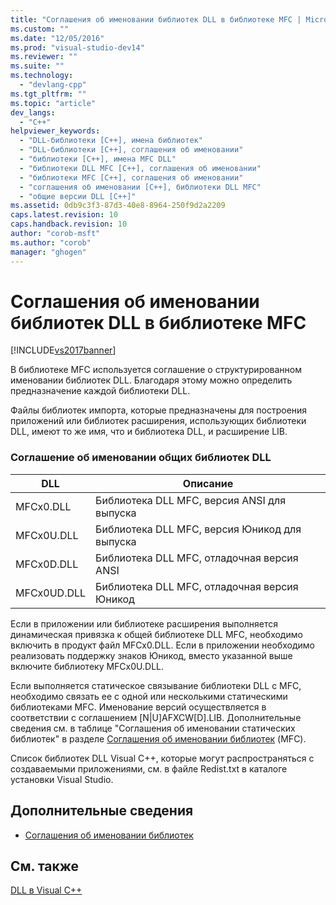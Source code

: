 ```yaml
---
title: "Соглашения об именовании библиотек DLL в библиотеке MFC | Microsoft Docs"
ms.custom: ""
ms.date: "12/05/2016"
ms.prod: "visual-studio-dev14"
ms.reviewer: ""
ms.suite: ""
ms.technology: 
  - "devlang-cpp"
ms.tgt_pltfrm: ""
ms.topic: "article"
dev_langs: 
  - "C++"
helpviewer_keywords: 
  - "DLL-библиотеки [C++], имена библиотек"
  - "DLL-библиотеки [C++], соглашения об именовании"
  - "библиотеки [C++], имена MFC DLL"
  - "библиотеки DLL MFC [C++], соглашения об именовании"
  - "библиотеки MFC [C++], соглашения об именовании"
  - "соглашения об именовании [C++], библиотеки DLL MFC"
  - "общие версии DLL [C++]"
ms.assetid: 0db9c3f3-87d3-40e8-8964-250f9d2a2209
caps.latest.revision: 10
caps.handback.revision: 10
author: "corob-msft"
ms.author: "corob"
manager: "ghogen"
---
```

# Соглашения об именовании библиотек DLL в библиотеке MFC
[!INCLUDE[vs2017banner](../assembler/inline/includes/vs2017banner.md)]

В библиотеке MFC используется соглашение о структурированном именовании библиотек DLL.  Благодаря этому можно определить предназначение каждой библиотеки DLL.  
  
 Файлы библиотек импорта, которые предназначены для построения приложений или библиотек расширения, использующих библиотеки DLL, имеют то же имя, что и библиотека DLL, и расширение LIB.  
  
### Соглашение об именовании общих библиотек DLL  
  
|DLL|Описание|  
|---------|--------------|  
|MFCx0.DLL|Библиотека DLL MFC, версия ANSI для выпуска|  
|MFCx0U.DLL|Библиотека DLL MFC, версия Юникод для выпуска|  
|MFCx0D.DLL|Библиотека DLL MFC, отладочная версия ANSI|  
|MFCx0UD.DLL|Библиотека DLL MFC, отладочная версия Юникод|  
  
 Если в приложении или библиотеке расширения выполняется динамическая привязка к общей библиотеке DLL MFC, необходимо включить в продукт файл MFCx0.DLL.  Если в приложении необходимо реализовать поддержку знаков Юникод, вместо указанной выше включите библиотеку MFCx0U.DLL.  
  
 Если выполняется статическое связывание библиотеки DLL с MFC, необходимо связать ее с одной или несколькими статическими библиотеками MFC.  Именование версий осуществляется в соответствии с соглашением \[N&#124;U\]AFXCW\[D\].LIB.  Дополнительные сведения см. в таблице "Соглашения об именовании статических библиотек" в разделе [Соглашения об именовании библиотек](../Topic/Library%20Naming%20Conventions.md) \(MFC\).  
  
 Список библиотек DLL Visual C\+\+, которые могут распространяться с создаваемыми приложениями, см. в файле Redist.txt в каталоге установки Visual Studio.  
  
## Дополнительные сведения  
  
-   [Соглашения об именовании библиотек](../Topic/Library%20Naming%20Conventions.md)  
  
## См. также  
 [DLL в Visual C\+\+](../build/dlls-in-visual-cpp.md)